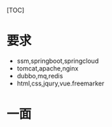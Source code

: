 [TOC]

# 要求

- ssm,springboot,springcloud
- tomcat,apache,nginx
- dubbo,mq,redis
- html,css,jqury,vue.freemarker

# 一面

